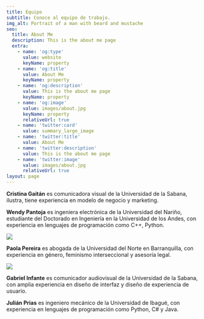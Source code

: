 ```yaml
---
title: Equipo
subtitle: Conoce al equipo de trabajo.
img_alt: Portrait of a man with beard and mustache
seo:
  title: About Me
  description: This is the about me page
  extra:
    - name: 'og:type'
      value: website
      keyName: property
    - name: 'og:title'
      value: About Me
      keyName: property
    - name: 'og:description'
      value: This is the about me page
      keyName: property
    - name: 'og:image'
      value: images/about.jpg
      keyName: property
      relativeUrl: true
    - name: 'twitter:card'
      value: summary_large_image
    - name: 'twitter:title'
      value: About Me
    - name: 'twitter:description'
      value: This is the about me page
    - name: 'twitter:image'
      value: images/about.jpg
      relativeUrl: true
layout: page
---
```

**Cristina Gaitán** es comunicadora visual de la Universidad de la Sabana, ilustra, tiene experiencia en modelo de negocio y marketing.



**Wendy Pantoja** es ingeniera electrónica de la Universidad del Nariño, estudiante del Doctorado en Ingeniería en la Universidad de los Andes, con experiencia en lenguajes de programación como C++, Python.

![](/images/fotoFondoPeque.png)

**Paola Pereira** es abogada de la Universidad del Norte en Barranquilla, con experiencia en género, feminismo interseccional y asesoría legal.

![](/images/Paola.jpg)

**Gabriel Infante** es comunicador audiovisual de la Universidad de la Sabana, con amplia experiencia en diseño de interfaz y diseño de experiencia de usuario.

**Julián Prias** es ingeniero mecánico de la Universidad de Ibagué, con experiencia en lenguajes de programación como Python, C# y Java.
